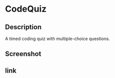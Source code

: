 # CodeQuiz

## Description
A timed coding quiz with multiple-choice questions.

## Screenshot


## link 